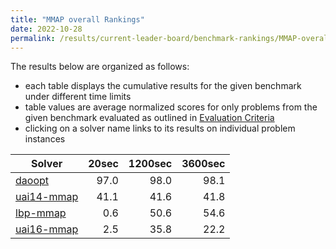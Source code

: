 ```yaml
---
title: "MMAP overall Rankings"
date: 2022-10-28
permalink: /results/current-leader-board/benchmark-rankings/MMAP-overall-rankings
---
```




The results below are organized as follows:
- each table displays the cumulative results for the given benchmark under different time limits
- table values are average normalized scores for only problems from the given benchmark evaluated as outlined in [Evaluation Criteria](https://uaicompetition.github.io/uci-2022/results/evaluation-criteria/)
- clicking on a solver name links to its results on individual problem instances


|                       Solver                        | 20sec | 1200sec | 3600sec |
| --------------------------------------------------- | ----: | ------: | ------: |
| [daoopt](../solver-scores/daoopt-scores.md)         |  97.0 |    98.0 |    98.1 |
| [uai14-mmap](../solver-scores/uai14-mmap-scores.md) |  41.1 |    41.6 |    41.8 |
| [lbp-mmap](../solver-scores/lbp-mmap-scores.md)     |   0.6 |    50.6 |    54.6 |
| [uai16-mmap](../solver-scores/uai16-mmap-scores.md) |   2.5 |    35.8 |    22.2 |

